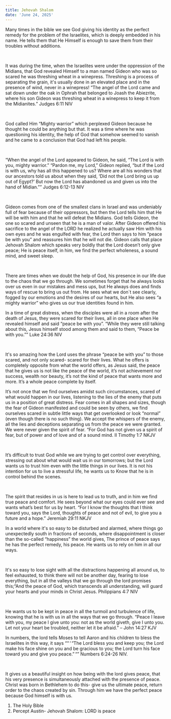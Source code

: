 ```yaml
---
title: Jehovah Shalom
date: 'June 24, 2025'
---
```


<script>
  import { theme2 } from '../../../../store/themes/theme2.svelte';
  import ArticleHero from '../../../../components/article_components/article_hero.svelte';
  import ArticleHeader from '../../../../components/article_components/article_header.svelte';
</script>

<ArticleHero 
  title={title} 
  date={date}
  subtopic={theme2.subtopics[5]} 
/>

<ArticleHeader content="Shalom To Fear" />


Many times in the bible we see God giving his identity as the perfect remedy for the problem of the Israelites, which is deeply embedded in his name. He tells them that He Himself is enough to save them from their troubles without additions.

<br />

It was during the time, when the Israelites were under the oppression of the Midians, that God revealed Himself to a man named Gideon who was so scared he was threshing wheat in a winepress. Threshing is a process of separating the grain, it's usually done in an elevated place and in the presence of wind, never in a winepress! “The angel of the Lord came and sat down under the oak in Ophrah that belonged to Joash the Abiezrite, where his son Gideon was threshing wheat in a winepress to keep it from the Midianites.” Judges 6:11 NIV

<br />

God called Him “Mighty warrior” which perplexed Gideon because he thought he could be anything but that. It was a time where he was questioning his identity, the help of God that somehow seemed to vanish and he came to a conclusion that God had left his people. 

<br />

“When the angel of the Lord appeared to Gideon, he said, “The Lord is with you, mighty warrior.” “Pardon me, my Lord,” Gideon replied, “but if the Lord is with us, why has all this happened to us? Where are all his wonders that our ancestors told us about when they said, ‘Did not the Lord bring us up out of Egypt?’ But now the Lord has abandoned us and given us into the hand of Midian.”” Judges 6:12-13 NIV

<br />

Gideon comes from one of the smallest clans in Israel and was undeniably full of fear because of their oppressors, but then the Lord tells him that He will be with him and that he will defeat the Midians. God tells Gideon, the one so scared and unseen that he is a man of valor. After Gideon offered his sacrifice to the angel of the LORD he realized he actually saw Him with his own eyes  and he was engulfed with fear, the Lord then says to him ”peace be with you” and reassures him that he will not die.  Gideon calls that place Jehovah Shalom which speaks very boldly that the Lord doesn’t only give peace; He is peace itself, in him, we find the perfect wholeness, a sound mind, and sweet sleep.

<br />

There are times when we doubt the help of God, his presence in our life due to the chaos that we go through. We sometimes forget that he always looks over us even in our mistakes and mess ups, but He always does and finds ways of rescue to bring us out from. He sees what we don`t see clearly, fogged by our emotions and the desires of our hearts, but He also sees “a mighty warrior” who gives us our true identities found in him. 


<ArticleHeader content="Shalom To Chaos" />

In a time of great distress, when the disciples were all in a room after the death of Jesus, they were scared for their lives, all in one place when He revealed himself and said “peace be with you”. “While they were still talking about this, Jesus himself stood among them and said to them, “Peace be with you.”” Luke 24:36 NIV

<br />

It's so amazing how the Lord uses the phrase “peace be with you” to those scared, and not only scared- scared for their lives. What he offers is completely opposite from what the world offers, as Jesus said, the peace that he gives us is not like the peace of the world, it’s not achievement nor success, wealth nor beauty, it’s not the kind of peace that wants more and more. It’s a whole peace complete by itself. 

<ArticleHeader content="Shalom To Anxiety" />

It’s not once that we find ourselves amidst such circumstances, scared of what would happen in our lives, listening to the lies of the enemy that puts us in a position of great distress. Fear comes in all shapes and sizes, though the fear of Gideon manifested and could be seen by others, we find ourselves scared in subtle little ways that get overlooked or look “normal” (even though there is no such thing). We accept the whispers of the enemy, all the lies and deceptions separating us from the peace we were granted. We were never given the spirit of fear. “For God has not given us a spirit of fear, but of power and of love and of a sound mind. ‭‭II Timothy‬ ‭1‬:‭7‬ ‭NKJV‬‬

<br />

It’s difficult to trust God while we are trying to get control over everything, stressing out about what would wait us in our tomorrows; but the Lord wants us to trust him even with the little things in our lives. It is not his intention for us to live a stressful life, he wants us to Know that he is in control behind the scenes. 

<br />

The spirit that resides in us is here to lead us to truth, and in him we find true peace and comfort. He sees beyond what our eyes could ever see and wants what’s best for us by heart. “For I know the thoughts that I think toward you, says the Lord, thoughts of peace and not of evil, to give you a future and a hope.” Jeremiah 29:11 NKJV

<ArticleHeader content="The Prince of Peace" />

In a world where it's so easy to be disturbed and alarmed, where things go unexpectedly south in fractions of seconds, where disappointment is closer than the so-called “happiness” the world gives, The prince of peace says he has the perfect remedy, his peace. He wants us to rely on him in all our ways.

<br />

It's so easy to lose sight with all the distractions happening all around us, to feel exhausted, to think there will not be another day, fearing to lose everything, but in all the valleys that we go through the lord promises this;“And the peace of God, which transcends all understanding, will guard your hearts and your minds in Christ Jesus. Philippians 4:7 NIV

<br />

He wants us to be kept in peace in all the turmoil and turbulence of life, knowing that he is with us in all the ways that we go through. “Peace I leave with you, my peace I give unto you: not as the world giveth, give I unto you. Let not your heart be troubled, neither let it be afraid.” – John 14:27 KJV 

<ArticleHeader content="The ultimate Peace" />

In numbers, the lord tells Moses to tell Aaron and his children to bless the Israelites in this way, it says ““ ‘ “The Lord bless you and keep you; the Lord make his face shine on you and be gracious to you; the Lord turn his face toward you and give you peace.” “” Numbers 6:24-26 NIV.

<br />

It gives us a beautiful  insight on how being with the lord gives peace, that his very presence is simultaneously attached with the presence of peace.  Christ was born in Bethlehem to do this- give us the ultimate peace, return order to the chaos created by sin. Through him we have the perfect peace because God himself is with us.  



<ArticleHeader content="References" />

1. The Holy Bible
2. Percept Austin- Jehovah Shalom: LORD is peace
